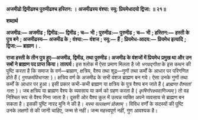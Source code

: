 **अजमीढो द्विमीढश्च पुरुमीढश्च हस्तिन: ।** **अजमीढस्य वंश्या: स्यु: प्रियमेधादयो द्विजा: ॥ २१॥** 

**शब्दार्थ** 

**अजमीढ:—** **अजमीढ** **; द्विमीढ:—** **द्विमीढ** **; च—** **भी** **; पुरुमीढ:—** **पुरुमीढ** **; च—** **भी** **; हस्तिन:—** **हस्ती के पुत्र बने** **; अजमीढस्य—** **अजमीढ के** **; वंश्या:—** **वंशज** **; स्यु:—** **हैं** **; प्रियमेध-आदय:—** **प्रियमेध इत्यादि** **; द्विजा:—** **ब्राह्मण।** **.** 

**राजा हस्ती के तीन पुत्र हुए—अजमीढ, द्विमीढ, तथा पुरुमीढ। अजमीढ के वंशजों में प्रियमेध** **प्रमुख था और उन सबों ने ब्राह्मण पद प्राप्त किया।** **तात्पर्य :** इस श्लोक में ऐसा प्रमाण मिलता है जो *भगवद्गीता* के इस कथन की पुष्टि करता है कि समाज के वर्ण—ब्राह्मण, क्षत्रिय, वैश्य तथा शूद्र—गुणों तथा कर्मों के आधार पर परिगणित होते हैं ( *गुणकर्मविभागश:* )। क्षत्रिय वर्ण के अजमीढ के सभी वंशज ब्राह्मण बन गये। ऐसा उनके गुणों तथा कर्मों के आधार पर हुआ। इसी प्रकार कभी-कभी ब्राह्मण या क्षत्रिय के पुत्र वैश्य बन जाते हैं ( *ब्राह्मणा वैश्यतां* *गता:* )। जब क्षत्रिय या ब्राह्मण वैश्य के व्यवसाय या कर्म को ग्रहण करता है ( *कृषिगोरक्ष्यवाणिज्यम्* ) तो वह निश्चित रूप से वैश्य गिना जाता है। दूसरी ओर वैश्य कुल में उत्पन्न व्यक्ति अपने व्यवसाय से ब्राह्मण बन सकता है। इसकी पुष्टि नारद मुनि ने की है। *यस्य यल्लक्षणं प्रोक्तम्* । विविध वर्णों के सदस्यों की पुष्टि उनके लक्षणों से की जानी चाहिए, जन्म से नहीं। जन्म महत्त्वपूर्ण नहीं, गुण आवश्यक है।  